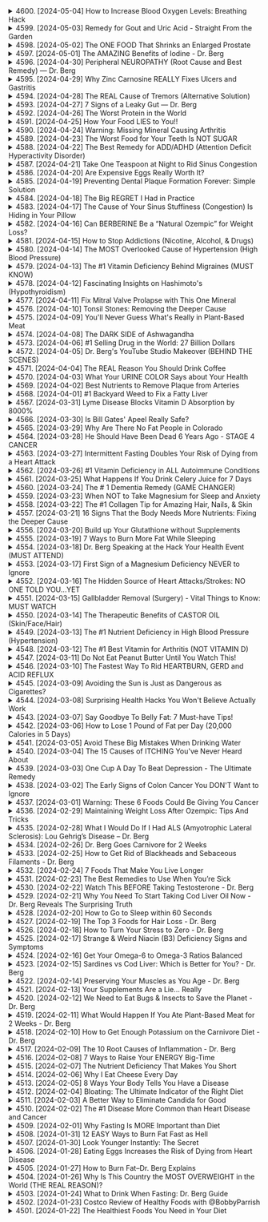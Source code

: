 <details>
<summary>4600. [2024-05-04] How to Increase Blood Oxygen Levels: Breathing Hack</summary>

[[Youtube]](https://www.youtube.com/watch?v=HfknEr2ctRI)


</details>

<details>
<summary>4599. [2024-05-03] Remedy for Gout and Uric Acid - Straight From the Garden</summary>

[[Youtube]](https://www.youtube.com/watch?v=s82Ooad0AJQ)


</details>

<details>
<summary>4598. [2024-05-02] The ONE FOOD That Shrinks an Enlarged Prostate</summary>

[[Youtube]](https://www.youtube.com/watch?v=vx42_D5bTas)


</details>

<details>
<summary>4597. [2024-05-01] The AMAZING Benefits of Iodine - Dr. Berg</summary>

[[Youtube]](https://www.youtube.com/watch?v=MhUgmTCJyiE)


</details>

<details>
<summary>4596. [2024-04-30] Peripheral NEUROPATHY (Root Cause and Best Remedy) — Dr. Berg</summary>

[[Youtube]](https://www.youtube.com/watch?v=WO3X3WNR5Jg)


</details>

<details>
<summary>4595. [2024-04-29] Why Zinc Carnosine REALLY Fixes Ulcers and Gastritis</summary>

[[Youtube]](https://www.youtube.com/watch?v=kE53pHQCPiA)


</details>

<details>
<summary>4594. [2024-04-28] The REAL Cause of Tremors (Alternative Solution)</summary>

[[Youtube]](https://www.youtube.com/watch?v=PB_Ln5HXkwQ)


</details>

<details>
<summary>4593. [2024-04-27] 7 Signs of a Leaky Gut — Dr. Berg</summary>

[[Youtube]](https://www.youtube.com/watch?v=WM8fUVut1AA)


</details>

<details>
<summary>4592. [2024-04-26] The Worst Protein in the World</summary>

[[Youtube]](https://www.youtube.com/watch?v=yVt0qJNR8bI)


</details>

<details>
<summary>4591. [2024-04-25] How Your Food LIES to You!!</summary>

[[Youtube]](https://www.youtube.com/watch?v=l1fCH6M6vZk)


</details>

<details>
<summary>4590. [2024-04-24] Warning: Missing Mineral Causing Arthritis</summary>

[[Youtube]](https://www.youtube.com/watch?v=BGD29BfITAk)


</details>

<details>
<summary>4589. [2024-04-23] The Worst Food for Your Teeth Is NOT SUGAR</summary>

[[Youtube]](https://www.youtube.com/watch?v=YKZ3PV5mBGw)


</details>

<details>
<summary>4588. [2024-04-22] The Best Remedy for ADD/ADHD (Attention Deficit Hyperactivity Disorder)</summary>

[[Youtube]](https://www.youtube.com/watch?v=NCc-EvGcUn0)


</details>

<details>
<summary>4587. [2024-04-21] Take One Teaspoon at Night to Rid Sinus Congestion</summary>

[[Youtube]](https://www.youtube.com/watch?v=zNxeaMbzCb0)


</details>

<details>
<summary>4586. [2024-04-20] Are Expensive Eggs Really Worth It?</summary>

[[Youtube]](https://www.youtube.com/watch?v=1XDIC59gPeo)


</details>

<details>
<summary>4585. [2024-04-19] Preventing Dental Plaque Formation Forever: Simple Solution</summary>

[[Youtube]](https://www.youtube.com/watch?v=2WIiiUrV50M)


</details>

<details>
<summary>4584. [2024-04-18] The Big REGRET I Had in Practice</summary>

[[Youtube]](https://www.youtube.com/watch?v=2no13WwLAmo)


</details>

<details>
<summary>4583. [2024-04-17] The Cause of Your Sinus Stuffiness (Congestion) Is Hiding in Your Pillow</summary>

[[Youtube]](https://www.youtube.com/watch?v=r3qDDne8Saw)


</details>

<details>
<summary>4582. [2024-04-16] Can BERBERINE Be a “Natural Ozempic” for Weight Loss?</summary>

[[Youtube]](https://www.youtube.com/watch?v=stF25xFdeMI)


</details>

<details>
<summary>4581. [2024-04-15] How to Stop Addictions (Nicotine, Alcohol, & Drugs)</summary>

[[Youtube]](https://www.youtube.com/watch?v=ug2F8Epd6Ug)


</details>

<details>
<summary>4580. [2024-04-14] The MOST Overlooked Cause of Hypertension (High Blood Pressure)</summary>

[[Youtube]](https://www.youtube.com/watch?v=215MnwwDwdQ)


</details>

<details>
<summary>4579. [2024-04-13] The #1 Vitamin Deficiency Behind Migraines (MUST KNOW)</summary>

[[Youtube]](https://www.youtube.com/watch?v=UerbdBzb_6Y)


</details>

<details>
<summary>4578. [2024-04-12] Fascinating Insights on Hashimoto's (Hypothyroidism)</summary>

[[Youtube]](https://www.youtube.com/watch?v=fI7DU7-wfv0)


</details>

<details>
<summary>4577. [2024-04-11] Fix Mitral Valve Prolapse with This One Mineral</summary>

[[Youtube]](https://www.youtube.com/watch?v=joYIVaukiVo)


</details>

<details>
<summary>4576. [2024-04-10] Tonsil Stones: Removing the Deeper Cause</summary>

[[Youtube]](https://www.youtube.com/watch?v=m32KS2eeuvY)


</details>

<details>
<summary>4575. [2024-04-09] You'll Never Guess What's Really in Plant-Based Meat</summary>

[[Youtube]](https://www.youtube.com/watch?v=CeGlTGWtVnM)


</details>

<details>
<summary>4574. [2024-04-08] The DARK SIDE of Ashwagandha</summary>

[[Youtube]](https://www.youtube.com/watch?v=aSZ-T2V--Rg)


</details>

<details>
<summary>4573. [2024-04-06] #1 Selling Drug in the World: 27 Billion Dollars</summary>

[[Youtube]](https://www.youtube.com/watch?v=QKeCwKDdWyM)


</details>

<details>
<summary>4572. [2024-04-05] Dr. Berg's YouTube Studio Makeover (BEHIND THE SCENES)</summary>

[[Youtube]](https://www.youtube.com/watch?v=h-pQNxUlAOI)


</details>

<details>
<summary>4571. [2024-04-04] The REAL Reason You Should Drink Coffee</summary>

[[Youtube]](https://www.youtube.com/watch?v=XoxwcE6g7Qw)


</details>

<details>
<summary>4570. [2024-04-03] What Your URINE COLOR Says about Your Health</summary>

[[Youtube]](https://www.youtube.com/watch?v=f7bQGGW3UTg)


</details>

<details>
<summary>4569. [2024-04-02] Best Nutrients to Remove Plaque from Arteries</summary>

[[Youtube]](https://www.youtube.com/watch?v=uZeB31exaNA)


</details>

<details>
<summary>4568. [2024-04-01] #1 Backyard Weed to Fix a Fatty Liver</summary>

[[Youtube]](https://www.youtube.com/watch?v=d9SxJau5pxw)


</details>

<details>
<summary>4567. [2024-03-31] Lyme Disease Blocks Vitamin D Absorption by 8000%</summary>

[[Youtube]](https://www.youtube.com/watch?v=WJ7N_9UYK1Y)


</details>

<details>
<summary>4566. [2024-03-30] Is Bill Gates' Apeel Really Safe?</summary>

[[Youtube]](https://www.youtube.com/watch?v=6X0LKxCz1a0)


</details>

<details>
<summary>4565. [2024-03-29] Why Are There No Fat People in Colorado</summary>

[[Youtube]](https://www.youtube.com/watch?v=e7M2oSGwfyU)


</details>

<details>
<summary>4564. [2024-03-28] He Should Have Been Dead 6 Years Ago - STAGE 4 CANCER</summary>

[[Youtube]](https://www.youtube.com/watch?v=7yszU0-Molc)


</details>

<details>
<summary>4563. [2024-03-27] Intermittent Fasting Doubles Your Risk of Dying from a Heart Attack</summary>

[[Youtube]](https://www.youtube.com/watch?v=QMsItnMlhuo)


</details>

<details>
<summary>4562. [2024-03-26] #1 Vitamin Deficiency in ALL Autoimmune Conditions</summary>

[[Youtube]](https://www.youtube.com/watch?v=8KUMT9PCwhs)


</details>

<details>
<summary>4561. [2024-03-25] What Happens If You Drink Celery Juice for 7 Days</summary>

[[Youtube]](https://www.youtube.com/watch?v=mQ8-saXsQ00)


</details>

<details>
<summary>4560. [2024-03-24] The # 1 Dementia Remedy (GAME CHANGER)</summary>

[[Youtube]](https://www.youtube.com/watch?v=QlGJA-_a3uM)


</details>

<details>
<summary>4559. [2024-03-23] When NOT to Take Magnesium for Sleep and Anxiety</summary>

[[Youtube]](https://www.youtube.com/watch?v=UHd3ODiJxyQ)


</details>

<details>
<summary>4558. [2024-03-22] The #1 Collagen Tip for Amazing Hair, Nails, & Skin</summary>

[[Youtube]](https://www.youtube.com/watch?v=DEiybCei-ls)


</details>

<details>
<summary>4557. [2024-03-21] 16 Signs That the Body Needs More Nutrients: Fixing the Deeper Cause</summary>

[[Youtube]](https://www.youtube.com/watch?v=mecanOOf0SY)


</details>

<details>
<summary>4556. [2024-03-20] Build up Your Glutathione without Supplements</summary>

[[Youtube]](https://www.youtube.com/watch?v=9G8WOKe3Tl0)


</details>

<details>
<summary>4555. [2024-03-19] 7 Ways to Burn More Fat While Sleeping</summary>

[[Youtube]](https://www.youtube.com/watch?v=h4vpuB13Lvg)


</details>

<details>
<summary>4554. [2024-03-18] Dr. Berg Speaking at the Hack Your Health Event (MUST ATTEND)</summary>

[[Youtube]](https://www.youtube.com/watch?v=B9TD4aPRd6k)


</details>

<details>
<summary>4553. [2024-03-17] First Sign of a Magnesium Deficiency NEVER to Ignore</summary>

[[Youtube]](https://www.youtube.com/watch?v=EN9e99iRTCQ)


</details>

<details>
<summary>4552. [2024-03-16] The Hidden Source of Heart Attacks/Strokes: NO ONE TOLD YOU...YET</summary>

[[Youtube]](https://www.youtube.com/watch?v=AgD4hrdAYzk)


</details>

<details>
<summary>4551. [2024-03-15] Gallbladder Removal (Surgery) - Vital Things to Know: MUST WATCH</summary>

[[Youtube]](https://www.youtube.com/watch?v=TCRrD-4G0Ic)


</details>

<details>
<summary>4550. [2024-03-14] The Therapeutic Benefits of CASTOR OIL (Skin/Face/Hair)</summary>

[[Youtube]](https://www.youtube.com/watch?v=AlUNBHMDoIw)


</details>

<details>
<summary>4549. [2024-03-13] The #1 Nutrient Deficiency in High Blood Pressure (Hypertension)</summary>

[[Youtube]](https://www.youtube.com/watch?v=QlQyvXS6kLk)


</details>

<details>
<summary>4548. [2024-03-12] The #1 Best Vitamin for Arthritis (NOT VITAMIN D)</summary>

[[Youtube]](https://www.youtube.com/watch?v=fWSfGrh-gus)


</details>

<details>
<summary>4547. [2024-03-11] Do Not Eat Peanut Butter Until You Watch This!</summary>

[[Youtube]](https://www.youtube.com/watch?v=r2JcmyEoKos)


</details>

<details>
<summary>4546. [2024-03-10] The Fastest Way To Rid HEARTBURN, GERD and ACID REFLUX</summary>

[[Youtube]](https://www.youtube.com/watch?v=aZx-8z2U6qY)


</details>

<details>
<summary>4545. [2024-03-09] Avoiding the Sun is Just as Dangerous as Cigarettes?</summary>

[[Youtube]](https://www.youtube.com/watch?v=rDeLISqGgfs)


</details>

<details>
<summary>4544. [2024-03-08] Surprising Health Hacks You Won't Believe Actually Work</summary>

[[Youtube]](https://www.youtube.com/watch?v=4LBKFQF_EyQ)


</details>

<details>
<summary>4543. [2024-03-07] Say Goodbye To Belly Fat: 7 Must-have Tips!</summary>

[[Youtube]](https://www.youtube.com/watch?v=tOMX5I9Qm6k)


</details>

<details>
<summary>4542. [2024-03-06] How to Lose 1 Pound of Fat per Day (20,000 Calories in 5 Days)</summary>

[[Youtube]](https://www.youtube.com/watch?v=lDgvkMKA7ds)


</details>

<details>
<summary>4541. [2024-03-05] Avoid These Big Mistakes When Drinking Water</summary>

[[Youtube]](https://www.youtube.com/watch?v=nJEAqOdnF2E)


</details>

<details>
<summary>4540. [2024-03-04] The 15 Causes of ITCHING You've Never Heard About</summary>

[[Youtube]](https://www.youtube.com/watch?v=haVr3AAYC80)


</details>

<details>
<summary>4539. [2024-03-03] One Cup A Day To Beat Depression - The Ultimate Remedy</summary>

[[Youtube]](https://www.youtube.com/watch?v=30vF9gTTwvU)


</details>

<details>
<summary>4538. [2024-03-02] The Early Signs of Colon Cancer You DON'T Want to Ignore</summary>

[[Youtube]](https://www.youtube.com/watch?v=RCMN5UJzalo)


</details>

<details>
<summary>4537. [2024-03-01] Warning: These 6 Foods Could Be Giving You Cancer</summary>

[[Youtube]](https://www.youtube.com/watch?v=0BrLo04xQ8o)


</details>

<details>
<summary>4536. [2024-02-29] Maintaining Weight Loss After Ozempic: Tips And Tricks</summary>

[[Youtube]](https://www.youtube.com/watch?v=hutwzLgjU4U)


</details>

<details>
<summary>4535. [2024-02-28] What I Would Do If I Had ALS (Amyotrophic Lateral Sclerosis): Lou Gehrig’s Disease – Dr. Berg</summary>

[[Youtube]](https://www.youtube.com/watch?v=t91rTD0k0SA)


</details>

<details>
<summary>4534. [2024-02-26] Dr. Berg Goes Carnivore for 2 Weeks</summary>

[[Youtube]](https://www.youtube.com/watch?v=kFSflqB-Fzs)


</details>

<details>
<summary>4533. [2024-02-25] How to Get Rid of Blackheads and Sebaceous Filaments - Dr. Berg</summary>

[[Youtube]](https://www.youtube.com/watch?v=m9vf2ylY2ds)


</details>

<details>
<summary>4532. [2024-02-24] 7 Foods That Make You Live Longer</summary>

[[Youtube]](https://www.youtube.com/watch?v=LEELE4sv2Ts)


</details>

<details>
<summary>4531. [2024-02-23] The Best Remedies to Use When You’re Sick</summary>

[[Youtube]](https://www.youtube.com/watch?v=8L7F5ffv6bs)


</details>

<details>
<summary>4530. [2024-02-22] Watch This BEFORE Taking Testosterone - Dr. Berg</summary>

[[Youtube]](https://www.youtube.com/watch?v=T9OHIRGFkqs)


</details>

<details>
<summary>4529. [2024-02-21] Why You Need To Start Taking Cod Liver Oil Now - Dr. Berg Reveals The Surprising Truth</summary>

[[Youtube]](https://www.youtube.com/watch?v=yy0Ki7z8Czs)


</details>

<details>
<summary>4528. [2024-02-20] How to Go to Sleep within 60 Seconds</summary>

[[Youtube]](https://www.youtube.com/watch?v=8sfl-kS9Xyg)


</details>

<details>
<summary>4527. [2024-02-19] The Top 3 Foods for Hair Loss - Dr. Berg</summary>

[[Youtube]](https://www.youtube.com/watch?v=JAUBavPuXpo)


</details>

<details>
<summary>4526. [2024-02-18] How to Turn Your Stress to Zero - Dr. Berg</summary>

[[Youtube]](https://www.youtube.com/watch?v=U5odrIsm-60)


</details>

<details>
<summary>4525. [2024-02-17] Strange & Weird Niacin (B3) Deficiency Signs and Symptoms</summary>

[[Youtube]](https://www.youtube.com/watch?v=MW_D2Sdlr3k)


</details>

<details>
<summary>4524. [2024-02-16] Get Your Omega-6 to Omega-3 Ratios Balanced</summary>

[[Youtube]](https://www.youtube.com/watch?v=FjfyBJcyoJI)


</details>

<details>
<summary>4523. [2024-02-15] Sardines vs Cod Liver: Which is Better for You? - Dr. Berg</summary>

[[Youtube]](https://www.youtube.com/watch?v=DGGOYN148Mg)


</details>

<details>
<summary>4522. [2024-02-14] Preserving Your Muscles as You Age - Dr. Berg</summary>

[[Youtube]](https://www.youtube.com/watch?v=e5MhlSjvXh8)


</details>

<details>
<summary>4521. [2024-02-13] Your Supplements Are a Lie… Really</summary>

[[Youtube]](https://www.youtube.com/watch?v=hHRGqGmGmpg)


</details>

<details>
<summary>4520. [2024-02-12] We Need to Eat Bugs & Insects to Save the Planet - Dr. Berg</summary>

[[Youtube]](https://www.youtube.com/watch?v=YROt0Xgr8QE)


</details>

<details>
<summary>4519. [2024-02-11] What Would Happen If You Ate Plant-Based Meat for 2 Weeks - Dr. Berg</summary>

[[Youtube]](https://www.youtube.com/watch?v=Rqs-kBwt3po)


</details>

<details>
<summary>4518. [2024-02-10] How to Get Enough Potassium on the Carnivore Diet - Dr. Berg</summary>

[[Youtube]](https://www.youtube.com/watch?v=M5ADM_V3bJY)


</details>

<details>
<summary>4517. [2024-02-09] The 10 Root Causes of Inflammation - Dr. Berg</summary>

[[Youtube]](https://www.youtube.com/watch?v=u0TpL4HwcMA)


</details>

<details>
<summary>4516. [2024-02-08] 7 Ways to Raise Your ENERGY Big-Time</summary>

[[Youtube]](https://www.youtube.com/watch?v=ESbprbvHKmE)


</details>

<details>
<summary>4515. [2024-02-07] The Nutrient Deficiency That Makes You Short</summary>

[[Youtube]](https://www.youtube.com/watch?v=VhJa6F3fEy8)


</details>

<details>
<summary>4514. [2024-02-06] Why I Eat Cheese Every Day</summary>

[[Youtube]](https://www.youtube.com/watch?v=15ZTN96VifU)


</details>

<details>
<summary>4513. [2024-02-05] 8 Ways Your Body Tells You Have a Disease</summary>

[[Youtube]](https://www.youtube.com/watch?v=ozpg9J3qUkU)


</details>

<details>
<summary>4512. [2024-02-04] Bloating: The Ultimate Indicator of the Right Diet</summary>

[[Youtube]](https://www.youtube.com/watch?v=H-7pN5UMV-Q)


</details>

<details>
<summary>4511. [2024-02-03] A Better Way to Eliminate Candida for Good</summary>

[[Youtube]](https://www.youtube.com/watch?v=RzSoPyA30O8)


</details>

<details>
<summary>4510. [2024-02-02] The #1 Disease More Common than Heart Disease and Cancer</summary>

[[Youtube]](https://www.youtube.com/watch?v=6F5ylBMx71Q)


</details>

<details>
<summary>4509. [2024-02-01] Why Fasting Is MORE Important than Diet</summary>

[[Youtube]](https://www.youtube.com/watch?v=oql3QUD2JyI)


</details>

<details>
<summary>4508. [2024-01-31] 12 EASY Ways to Burn Fat Fast as Hell</summary>

[[Youtube]](https://www.youtube.com/watch?v=ATh5u_l3sJQ)


</details>

<details>
<summary>4507. [2024-01-30] Look Younger Instantly: The Secret</summary>

[[Youtube]](https://www.youtube.com/watch?v=z8dfLN5qpsI)


</details>

<details>
<summary>4506. [2024-01-28] Eating Eggs Increases the Risk of Dying from Heart Disease</summary>

[[Youtube]](https://www.youtube.com/watch?v=8H7ZGIDmuIw)


</details>

<details>
<summary>4505. [2024-01-27] How to Burn Fat–Dr. Berg Explains</summary>

[[Youtube]](https://www.youtube.com/watch?v=7mNJF5i8GzU)


</details>

<details>
<summary>4504. [2024-01-26] Why Is This Country the MOST OVERWEIGHT in the World (THE REAL REASON)?</summary>

[[Youtube]](https://www.youtube.com/watch?v=P2v_jJfbVYQ)


</details>

<details>
<summary>4503. [2024-01-24] What to Drink When Fasting: Dr. Berg Guide</summary>

[[Youtube]](https://www.youtube.com/watch?v=vL7NVrC_sUc)


</details>

<details>
<summary>4502. [2024-01-23] Costco Review of Healthy Foods with @BobbyParrish</summary>

[[Youtube]](https://www.youtube.com/watch?v=qz_IABtW0wA)


</details>

<details>
<summary>4501. [2024-01-22] The Healthiest Foods You Need in Your Diet</summary>

[[Youtube]](https://www.youtube.com/watch?v=fG63a8vDGXA)


</details>

